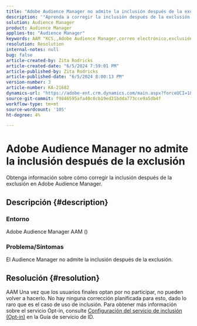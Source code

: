 ```yaml
---
title: "Adobe Audience Manager no admite la inclusión después de la exclusión"
description: '"Aprenda a corregir la inclusión después de la exclusión en Adobe Audience Manager".'
solution: Audience Manager
product: Audience Manager
applies-to: "Audience Manager"
keywords: AAM "KCS,,Adobe Audience Manager,correo electrónico,exclusión,inclusión"
resolution: Resolution
internal-notes: null
bug: false
article-created-by: Zita Rodricks
article-created-date: "6/5/2024 7:59:01 PM"
article-published-by: Zita Rodricks
article-published-date: "6/5/2024 8:00:13 PM"
version-number: 3
article-number: KA-21682
dynamics-url: "https://adobe-ent.crm.dynamics.com/main.aspx?forceUCI=1&pagetype=entityrecord&etn=knowledgearticle&id=5e83100d-7623-ef11-840a-000d3a372703"
source-git-commit: f9846595afa40c0cb19ed21bdda773cce9a5db4f
workflow-type: tm+mt
source-wordcount: '105'
ht-degree: 4%

---
```


# Adobe Audience Manager no admite la inclusión después de la exclusión


Obtenga información sobre cómo corregir la inclusión después de la exclusión en Adobe Audience Manager.

## Descripción {#description}


### <b>Entorno</b>

Adobe Audience Manager AAM ()

### <b>Problema/Síntomas</b>

El Audience Manager no admite la inclusión después de la exclusión.


## Resolución {#resolution}


AAM Una vez que los usuarios finales optan por no participar, no pueden volver a hacerlo. No hay ninguna corrección planificada para esto, dado lo raro que es el caso de uso de inclusión. Para obtener más información sobre el servicio Opt-in, consulte [Configuración del servicio de inclusión (Opt-in)](https://experienceleague.adobe.com/docs/id-service/using/implementation/opt-in-service/getting-started.html) en la Guía de servicio de ID.
